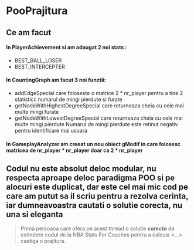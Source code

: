 # PooPrajitura

## Ce am facut

#### In PlayerAchievement si am adaugat 2 noi stats : 
  * BEST_BALL_LOSER
  * BEST_INTERCEPTER
  
#### In CountingGraph am facut 3 noi functii:
  * addEdgeSpecial care foloseste o matrice 2 * nr_player pentru a tine 2 statistici: numarul de mingi pierdute si furate
  * getNodeWithHighestDegreeSpecial care returneaza cheia cu cele mai multe mingi furate
  * getNodeWithLowestDegreeSpecial care returneaza cheia cu cele mai multe mingi pierdute
  Numarul de mingi pierdute este retinut negativ pentru identificare mai usoara
  
#### In GameplayAnalyzer am creeat un nou obiect gModif in care folosesc matricea de nr_player * nr_player doar ca 2 * nr_player

## Codul nu este absolut deloc modular, nu respecta aproape deloc paradigma POO si pe alocuri este duplicat, dar este cel mai mic cod pe care am putut sa il scriu pentru a rezolva cerinta, iar dumneavoastra cautati o solutie corecta, nu una si eleganta

>Prima persoana care ofera pe acest thread o solutie ***corecta*** de extindere codul de la NBA Stats For Coaches pentru a calcula <...> castiga o prajitura.
